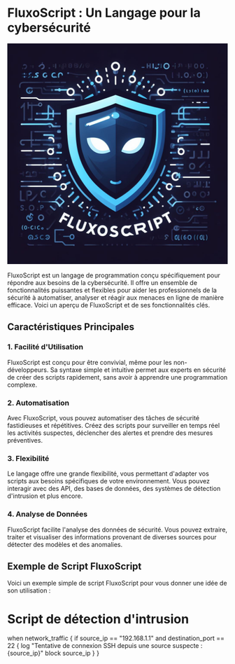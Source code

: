 # FluxoScript : Un Langage pour la cybersécurité

![FluxoScript Logo](./img/logo_fluxo.jfif)

FluxoScript est un langage de programmation conçu spécifiquement pour répondre aux besoins de la cybersécurité. Il offre un ensemble de fonctionnalités puissantes et flexibles pour aider les professionnels de la sécurité à automatiser, analyser et réagir aux menaces en ligne de manière efficace. Voici un aperçu de FluxoScript et de ses fonctionnalités clés.

## Caractéristiques Principales

### 1. Facilité d'Utilisation

FluxoScript est conçu pour être convivial, même pour les non-développeurs. Sa syntaxe simple et intuitive permet aux experts en sécurité de créer des scripts rapidement, sans avoir à apprendre une programmation complexe.

### 2. Automatisation

Avec FluxoScript, vous pouvez automatiser des tâches de sécurité fastidieuses et répétitives. Créez des scripts pour surveiller en temps réel les activités suspectes, déclencher des alertes et prendre des mesures préventives.

### 3. Flexibilité

Le langage offre une grande flexibilité, vous permettant d'adapter vos scripts aux besoins spécifiques de votre environnement. Vous pouvez interagir avec des API, des bases de données, des systèmes de détection d'intrusion et plus encore.

### 4. Analyse de Données

FluxoScript facilite l'analyse des données de sécurité. Vous pouvez extraire, traiter et visualiser des informations provenant de diverses sources pour détecter des modèles et des anomalies.

## Exemple de Script FluxoScript

Voici un exemple simple de script FluxoScript pour vous donner une idée de son utilisation :

# Script de détection d'intrusion
when network_traffic {
  if source_ip == "192.168.1.1" and destination_port == 22 {
    log "Tentative de connexion SSH depuis une source suspecte : {source_ip}"
    block source_ip
  }
}
